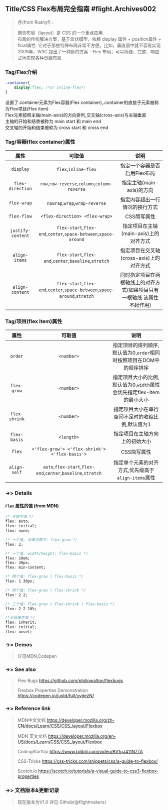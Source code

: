 ## Title/CSS Flex布局完全指南 #flight.Archives002
> 序(from Ruanyf) :  
> 
> 网页布局（layout）是 CSS 的一个重点应用.  
> 布局的传统解决方案，基于盒状模型，依赖 display 属性 + position属性 + float属性. 它对于那些特殊布局非常不方便，比如，垂直居中就不容易实现  
> 2009年，W3C 提出了一种新的方案 - Flex 布局，可以简便、完整、响应式地实现各种页面布局.

### Tag/Flex介绍
```css
.container{
    display:flex; /*or inline-flex*/
}
```
设置了.container元素为Flex容器(Flex container),.container的直接子元素被称为Flex项目(Flex item)  
Flex元素按照主轴(main-axis)的方向排列,交叉轴(cross-axis)与主轴垂直  
主轴的开始和结束被称为 main start 和 main end  
交叉轴的开始和结束被称为 cross start 和 cross end  

### Tag/容器(flex container)属性
| 属性 | 可取值 | 说明 |
| :---------: | :--: | :-----------: |
| `display` | `flex`,`inline-flex` | 指定一个容器是否启用Flex布局 |
| `flex-direction` | `row`,`row-reverse`,`column`,`column-reverse` | 指定主轴(main-axis)的方向 |
| `flex-wrap` | `nowrap`,`wrap`,`wrap-reverse` | 指定内容超出一行情况的换行方式 |
| `flex-flow` | `<flex-direction> <flex-wrap>` | CSS简写属性 |
| `justify-content` | `flex-start`,`flex-end`,`center`,`space-between`,`space-around` | 指定项目在主轴(main-axis)上的对齐方式 |
| `align-items` | `flex-start`,`flex-end`,`center`,`baseline`,`stretch` | 指定项目在交叉轴(cross-axis)上的对齐方式 |
| `align-content` | `flex-start`,`flex-end`,`center`,`space-between`,`space-around`,`stretch` | 同时指定项目在两根轴线上的对齐方式(如果项目只有一根轴线.该属性不起作用) |

### Tag/项目(flex item)属性
| 属性 | 可取值 | 说明 |
| :---------: | :--: | :-----------: |
| `order` | `<number>` | 指定项目的排列顺序,默认值为0,`order`相同时按照项目在DOM中的顺序排序 |
| `flex-grow` | `<number>` | 指定项目大小的比例,默认值为0,`width`属性会优先指定flex-item的最小大小 |
| `flex-shrink` | `<number>` | 指定项目大小在单行空间不足时的收缩比例,默认值为1 |
| `flex-basis` | `<length>` | 指定项目在主轴方向上的初始大小 |
| `flex` | `<'flex-grow'> <'flex-shrink'> <'flex-basis'>` | CSS简写属性 |
| `align-self` | `auto`,`flex-start`,`flex-end`,`center`,`baseline`,`stretch` | 指定单个元素的对齐方式,优先级高于`align-items`属性 |

### ->> Details
#### `Flex` 属性的值 (from MDN)
```css
/* 关键字值 */
flex: auto;
flex: initial;
flex: none;

/* 一个值, 无单位数字: flex-grow */
flex: 2;

/* 一个值, width/height: flex-basis */
flex: 10em;
flex: 30px;
flex: min-content;

/* 两个值: flex-grow | flex-basis */
flex: 1 30px;

/* 两个值: flex-grow | flex-shrink */
flex: 2 2;

/* 三个值: flex-grow | flex-shrink | flex-basis */
flex: 2 2 10%;

/*全局属性值 */
flex: inherit;
flex: initial;
flex: unset;
```

### ->> Demos
> 详见MDN,Codepen

### ->> See also
> Flex Bugs https://github.com/philipwalton/flexbugs
> 
> Flexbox Properties Demonstration https://codepen.io/justd/full/yydezN/

### ->> Reference link
> MDN中文文档 https://developer.mozilla.org/zh-CN/docs/Learn/CSS/CSS_layout/Flexbox
>
> MDN 英文文档 https://developer.mozilla.org/en-US/docs/Learn/CSS/CSS_layout/Flexbox
>
> CodingStartUp https://www.bilibili.com/video/BV1qJ411N7TA
> 
> CSS-Tricks https://css-tricks.com/snippets/css/a-guide-to-flexbox/
> 
> Scotch.io https://scotch.io/tutorials/a-visual-guide-to-css3-flexbox-properties

### ->> 文档版本&更新记录
> 现在版本为V1.0
> 详见 Github(@flightmakers)
